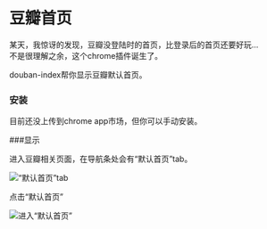 豆瓣首页
==========

某天，我惊讶的发现，豆瓣没登陆时的首页，比登录后的首页还要好玩…              
不是很理解之余，这个chrome插件诞生了。

douban-index帮你显示豆瓣默认首页。

### 安装

目前还没上传到chrome app市场，但你可以手动安装。

###显示

进入豆瓣相关页面，在导航条处会有“默认首页”tab。

![“默认首页”tab](http://littendomo.sinaapp.com/douban/douban.png)        

点击“默认首页”

![进入“默认首页”](http://1.littendomo.sinaapp.com/douban/douban2.png)        